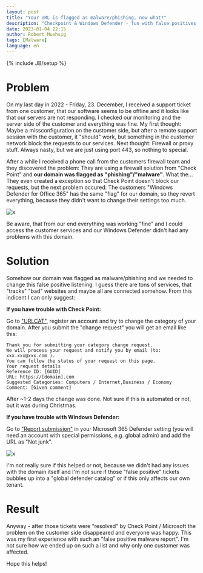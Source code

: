 ```yaml
---
layout: post
title: "Your URL is flagged as malware/phishing, now what?"
description: "Checkpoint & Windows Defender - fun with false positives."
date: 2023-01-04 22:15
author: Robert Muehsig
tags: [Malware]
language: en
---
```


{% include JB/setup %}

# Problem

On my last day in 2022 - Friday, 23. December, I received a support ticket from one customer, that our software seems to be offline and it looks like that our servers are not responding. I checked our monitoring and the server side of the customer and everything was fine. 
My first thought: Maybe a missconfiguration on the customer side, but after a remote support session with the customer, it "should" work, but something in the customer network block the requests to our services.
Next thought: Firewall or proxy stuff. Always nasty, but we are just using port 443, so nothing to special.

After a while I received a phone call from the customers firewall team and they discovered the problem: They are using a firewall solution from "Check Point" and __our domain was flagged as "phishing"/"malware"__. What the... 
They even created a exception so that Check Point doesn't block our requests, but the next problem occured: The customers "Windows Defender for Office 365" has the same "flag" for our domain, so they revert everything, because they didn't want to change their settings too much.

![x]({{BASE_PATH}}/assets/md-images/2023-01-04/defender-warning.png "Defender Warning")

Be aware, that from our end everything was working "fine" and I could access the customer services and our Windows Defender didn't had any problems with this domain.

# Solution

Somehow our domain was flagged as malware/phishing and we needed to change this false positive listening. I guess there are tons of services, that "tracks" "bad" websites and maybe all are connected somehow. From this indicent I can only suggest:

__If you have trouble with Check Point:__

Go to ["URLCAT"](https://urlcat.checkpoint.com/urlcat/main.htm), register an account and try to change the category of your domain. After you submit the "change request" you will get an email like this:

```
Thank you for submitting your category change request.
We will process your request and notify you by email (to: xxx.xxx@xxx.com ).
You can follow the status of your request on this page.
Your request details
Reference ID: [GUID]
URL: https://[domain].com
Suggested Categories: Computers / Internet,Business / Economy
Comment: [Given comment]
```

After ~1-2 days the change was done. Not sure if this is automated or not, but it was during Christmas.

__If you have trouble with Windows Defender:__

Go to ["Report submission"](https://security.microsoft.com/reportsubmission) in your Microsoft 365 Defender setting (you will need an account with special permissions, e.g. global admin) and add the URL as "Not junk".

![x]({{BASE_PATH}}/assets/md-images/2023-01-04/defender-report.png "Defender Report")

I'm not really sure if this helped or not, because we didn't had any issues with the domain itself and I'm not sure if those "false positive" tickets bubbles up into a "global defender catalog" or if this only affects our own tenant. 

# Result

Anyway - after those tickets were "resolved" by Check Point / Microsoft the problem on the customer side disappeared and everyone was happy. This was my first experience with such an "false positive malware report". I'm not sure how we ended up on such a list and why only one customer was affected.   

Hope this helps! 